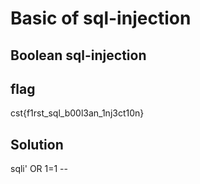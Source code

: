 # Basic of sql-injection

## Boolean sql-injection

## flag
cst{f1rst_sql_b00l3an_1nj3ct10n}

## Solution 
sqli' OR 1=1 -- 